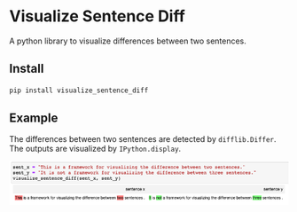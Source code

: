 # Visualize Sentence Diff

A python library to visualize differences between two sentences.

## Install

```sh
pip install visualize_sentence_diff
```

## Example

The differences between two sentences are detected by `difflib.Differ`.
The outputs are visualized by `IPython.display`.

![images/example.png](images/example.png)
